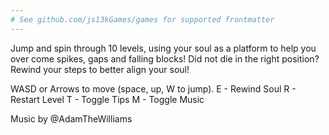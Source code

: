```yaml
---
# See github.com/js13kGames/games for supported frontmatter
---
```

Jump and spin through 10 levels, using your soul as a platform to help you over come spikes, gaps and falling blocks! Did not die in the right position? Rewind your steps to better align your soul!

WASD or Arrows to move (space, up, W to jump). 
E - Rewind Soul
R - Restart Level
T - Toggle Tips
M - Toggle Music

Music by @AdamTheWilliams